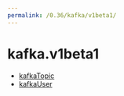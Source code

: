 ```yaml
---
permalink: /0.36/kafka/v1beta1/
---
```


# kafka.v1beta1



* [kafkaTopic](kafkaTopic.md)
* [kafkaUser](kafkaUser.md)